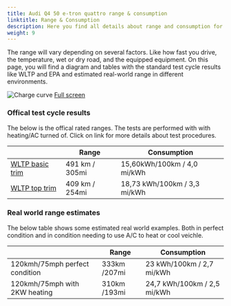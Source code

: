 ```yaml
---
title: Audi Q4 50 e-tron quattro range & consumption
linktitle: Range & Consumption
description: Here you find all details about range and consumption for Audi Q4 50 e-tron quattro.
weight: 9
---
```

<!-- markdownlint-disable MD033 -->

The range will vary depending on several factors. Like how fast you drive, the temperature, wet or dry road, and the equipped equipment. On this page, you will find a diagram and tables with the standard test cycle results like WLTP and EPA and estimated real-world range in different environments. 

![Charge curve](../range.svg  "Range information")
[Full screen](../range.svg)

### Offical test cycle results

The below is the offical rated ranges. The tests are performed with with heating/AC turned of. Click on link for more details about test procedures. 

| | Range  | Consumption  |
|----|-----|------|
| [WLTP basic trim](../../../../../guides/understandingrange/wltp/) | 491 km / 305mi |15,60kWh/100km / 4,0 mi/kWh | 
| [WLTP top trim](../../../../../guides/understandingrange/wltp/) | 409 km / 254mi | 18,73 kWh/100km / 3,3 mi/kWh | 

### Real world range estimates

The below table shows some estimated real world examples. Both in perfect condition and in condition needing to use A/C to heat or cool veichle. 

| | Range  | Consumption  |
|----|-----|------|
| 120kmh/75mph perfect condition | 333km /207mi| 23 kWh/100km / 2,7 mi/kWh |
| 120kmh/75mph with 2KW heating | 310km /193mi| 24,7 kWh/100km / 2,5 mi/kWh |
